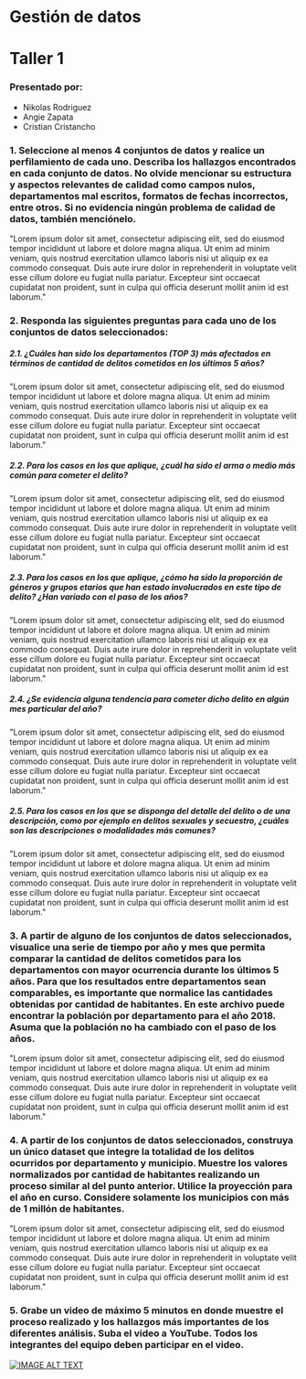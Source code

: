 # Gestión  de datos
# Taller 1 

### Presentado por:
- Nikolas Rodriguez
- Angie Zapata
- Cristian Cristancho


### 1. Seleccione al menos 4 conjuntos de datos y realice un perfilamiento de cada uno. Describa los hallazgos encontrados en cada conjunto de datos. No olvide mencionar su estructura y aspectos relevantes de calidad como campos nulos, departamentos mal escritos, formatos de fechas incorrectos, entre otros. Si no evidencia ningún problema de calidad de datos, también menciónelo.


"Lorem ipsum dolor sit amet, consectetur adipiscing elit, sed do eiusmod tempor incididunt ut labore et dolore magna aliqua. Ut enim ad minim veniam, quis nostrud exercitation ullamco laboris nisi ut aliquip ex ea commodo consequat. Duis aute irure dolor in reprehenderit in voluptate velit esse cillum dolore eu fugiat nulla pariatur. Excepteur sint occaecat cupidatat non proident, sunt in culpa qui officia deserunt mollit anim id est laborum."



### 2. Responda las siguientes preguntas para cada uno de los conjuntos de datos seleccionados:

##### 2.1. ¿Cuáles han sido los departamentos (TOP 3) más afectados en términos de cantidad de delitos cometidos en los últimos 5 años?

"Lorem ipsum dolor sit amet, consectetur adipiscing elit, sed do eiusmod tempor incididunt ut labore et dolore magna aliqua. Ut enim ad minim veniam, quis nostrud exercitation ullamco laboris nisi ut aliquip ex ea commodo consequat. Duis aute irure dolor in reprehenderit in voluptate velit esse cillum dolore eu fugiat nulla pariatur. Excepteur sint occaecat cupidatat non proident, sunt in culpa qui officia deserunt mollit anim id est laborum."

##### 2.2. Para los casos en los que aplique, ¿cuál ha sido el arma o medio más común para cometer el delito?
"Lorem ipsum dolor sit amet, consectetur adipiscing elit, sed do eiusmod tempor incididunt ut labore et dolore magna aliqua. Ut enim ad minim veniam, quis nostrud exercitation ullamco laboris nisi ut aliquip ex ea commodo consequat. Duis aute irure dolor in reprehenderit in voluptate velit esse cillum dolore eu fugiat nulla pariatur. Excepteur sint occaecat cupidatat non proident, sunt in culpa qui officia deserunt mollit anim id est laborum."

##### 2.3. Para los casos en los que aplique, ¿cómo ha sido la proporción de géneros y grupos etarios que han estado involucrados en este tipo de delito? ¿Han variado con el paso de los años?
"Lorem ipsum dolor sit amet, consectetur adipiscing elit, sed do eiusmod tempor incididunt ut labore et dolore magna aliqua. Ut enim ad minim veniam, quis nostrud exercitation ullamco laboris nisi ut aliquip ex ea commodo consequat. Duis aute irure dolor in reprehenderit in voluptate velit esse cillum dolore eu fugiat nulla pariatur. Excepteur sint occaecat cupidatat non proident, sunt in culpa qui officia deserunt mollit anim id est laborum."

##### 2.4. ¿Se evidencia alguna tendencia para cometer dicho delito en algún mes particular del año?
"Lorem ipsum dolor sit amet, consectetur adipiscing elit, sed do eiusmod tempor incididunt ut labore et dolore magna aliqua. Ut enim ad minim veniam, quis nostrud exercitation ullamco laboris nisi ut aliquip ex ea commodo consequat. Duis aute irure dolor in reprehenderit in voluptate velit esse cillum dolore eu fugiat nulla pariatur. Excepteur sint occaecat cupidatat non proident, sunt in culpa qui officia deserunt mollit anim id est laborum."

##### 2.5. Para los casos en los que se disponga del detalle del delito o de una descripción, como por ejemplo en delitos sexuales y secuestro, ¿cuáles son las descripciones o modalidades más comunes?
"Lorem ipsum dolor sit amet, consectetur adipiscing elit, sed do eiusmod tempor incididunt ut labore et dolore magna aliqua. Ut enim ad minim veniam, quis nostrud exercitation ullamco laboris nisi ut aliquip ex ea commodo consequat. Duis aute irure dolor in reprehenderit in voluptate velit esse cillum dolore eu fugiat nulla pariatur. Excepteur sint occaecat cupidatat non proident, sunt in culpa qui officia deserunt mollit anim id est laborum."



### 3. A partir de alguno de los conjuntos de datos seleccionados, visualice una serie de tiempo por año y mes que permita comparar la cantidad de delitos cometidos para los departamentos con mayor ocurrencia durante los últimos 5 años. Para que los resultados entre departamentos sean comparables, es importante que normalice las cantidades obtenidas por cantidad de habitantes. En este archivo puede encontrar la población por departamento para el año 2018. Asuma que la población no ha cambiado con el paso de los años.

"Lorem ipsum dolor sit amet, consectetur adipiscing elit, sed do eiusmod tempor incididunt ut labore et dolore magna aliqua. Ut enim ad minim veniam, quis nostrud exercitation ullamco laboris nisi ut aliquip ex ea commodo consequat. Duis aute irure dolor in reprehenderit in voluptate velit esse cillum dolore eu fugiat nulla pariatur. Excepteur sint occaecat cupidatat non proident, sunt in culpa qui officia deserunt mollit anim id est laborum."

### 4. A partir de los conjuntos de datos seleccionados, construya un único dataset que integre la totalidad de los delitos ocurridos por departamento y municipio. Muestre los valores normalizados por cantidad de habitantes realizando un proceso similar al del punto anterior. Utilice la proyección para el año en curso. Considere solamente los municipios con más de 1 millón de habitantes.

"Lorem ipsum dolor sit amet, consectetur adipiscing elit, sed do eiusmod tempor incididunt ut labore et dolore magna aliqua. Ut enim ad minim veniam, quis nostrud exercitation ullamco laboris nisi ut aliquip ex ea commodo consequat. Duis aute irure dolor in reprehenderit in voluptate velit esse cillum dolore eu fugiat nulla pariatur. Excepteur sint occaecat cupidatat non proident, sunt in culpa qui officia deserunt mollit anim id est laborum."

### 5. Grabe un video de máximo 5 minutos en donde muestre el proceso realizado y los hallazgos más importantes de los diferentes análisis. Suba el video a YouTube. Todos los integrantes del equipo deben participar en el video.

[![IMAGE ALT TEXT](http://img.youtube.com/vi/mCdA4bJAGGk/0.jpg)](http://www.youtube.com/watch?v=mCdA4bJAGGk "Video de presentacion")




